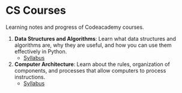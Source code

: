 # CS Courses

Learning notes and progress of Codeacademy courses.

1. **Data Structures and Algorithms**: Learn what data structures and algorithms are, why they are useful, and how you can use them effectively in Python.
    - [Syllabus](https://www.codecademy.com/learn/learn-data-structures-and-algorithms-with-python)
2. **Computer Architecture**: Learn about the rules, organization of components, and processes that allow computers to process instructions.
    - [Syllabus](https://www.codecademy.com/learn/computer-architecture)
